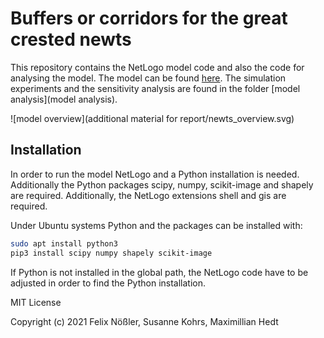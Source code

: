 # Buffers or corridors for the great crested newts

This repository contains the NetLogo model code and also the code for analysing the model. The model can be found [here](model/crested_newt.nlogo). The simulation experiments and the sensitivity analysis are found in the folder [model analysis](model analysis).

![model overview](additional material for report/newts_overview.svg)



## Installation 

In order to run the model NetLogo and a Python installation is needed. Additionally the Python packages scipy, numpy, scikit-image and shapely are required. Additionally, the NetLogo extensions shell and gis are required.

Under Ubuntu systems Python and the packages can be installed with:

```bash
sudo apt install python3
pip3 install scipy numpy shapely scikit-image
```



If Python is not installed in the global path, the NetLogo code have to be adjusted in order to find the Python installation.







MIT License

Copyright (c) 2021 Felix Nößler, Susanne Kohrs, Maximillian Hedt